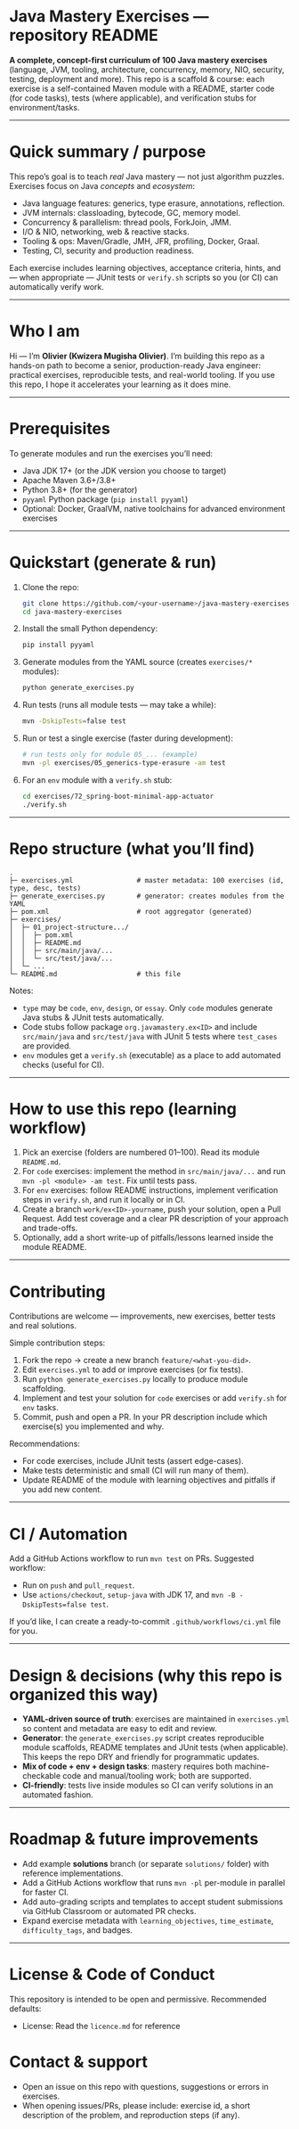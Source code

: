 # Java Mastery Exercises — repository README

**A complete, concept-first curriculum of 100 Java mastery exercises** (language, JVM, tooling, architecture, concurrency, memory, NIO, security, testing, deployment and more).
This repo is a scaffold & course: each exercise is a self-contained Maven module with a README, starter code (for code tasks), tests (where applicable), and verification stubs for environment/tasks.

---

# Quick summary / purpose

This repo’s goal is to teach _real_ Java mastery — not just algorithm puzzles. Exercises focus on Java _concepts_ and _ecosystem_:

- Java language features: generics, type erasure, annotations, reflection.
- JVM internals: classloading, bytecode, GC, memory model.
- Concurrency & parallelism: thread pools, ForkJoin, JMM.
- I/O & NIO, networking, web & reactive stacks.
- Tooling & ops: Maven/Gradle, JMH, JFR, profiling, Docker, Graal.
- Testing, CI, security and production readiness.

Each exercise includes learning objectives, acceptance criteria, hints, and — when appropriate — JUnit tests or `verify.sh` scripts so you (or CI) can automatically verify work.

---

# Who I am

Hi — I’m **Olivier (Kwizera Mugisha Olivier)**. I’m building this repo as a hands-on path to become a senior, production-ready Java engineer: practical exercises, reproducible tests, and real-world tooling. If you use this repo, I hope it accelerates your learning as it does mine.

---

# Prerequisites

To generate modules and run the exercises you’ll need:

- Java JDK 17+ (or the JDK version you choose to target)
- Apache Maven 3.6+/3.8+
- Python 3.8+ (for the generator)
- `pyyaml` Python package (`pip install pyyaml`)
- Optional: Docker, GraalVM, native toolchains for advanced environment exercises

---

# Quickstart (generate & run)

1. Clone the repo:

   ```bash
   git clone https://github.com/<your-username>/java-mastery-exercises.git
   cd java-mastery-exercises
   ```

2. Install the small Python dependency:

   ```bash
   pip install pyyaml
   ```

3. Generate modules from the YAML source (creates `exercises/*` modules):

   ```bash
   python generate_exercises.py
   ```

4. Run tests (runs all module tests — may take a while):

   ```bash
   mvn -DskipTests=false test
   ```

5. Run or test a single exercise (faster during development):

   ```bash
   # run tests only for module 05_... (example)
   mvn -pl exercises/05_generics-type-erasure -am test
   ```

6. For an `env` module with a `verify.sh` stub:

   ```bash
   cd exercises/72_spring-boot-minimal-app-actuator
   ./verify.sh
   ```

---

# Repo structure (what you’ll find)

```
.
├─ exercises.yml                # master metadata: 100 exercises (id, type, desc, tests)
├─ generate_exercises.py        # generator: creates modules from the YAML
├─ pom.xml                      # root aggregator (generated)
├─ exercises/
│  ├─ 01_project-structure.../
│  │  ├─ pom.xml
│  │  ├─ README.md
│  │  ├─ src/main/java/...
│  │  └─ src/test/java/...
│  └─ ...
└─ README.md                    # this file
```

Notes:

- `type` may be `code`, `env`, `design`, or `essay`. Only `code` modules generate Java stubs & JUnit tests automatically.
- Code stubs follow package `org.javamastery.ex<ID>` and include `src/main/java` and `src/test/java` with JUnit 5 tests where `test_cases` are provided.
- `env` modules get a `verify.sh` (executable) as a place to add automated checks (useful for CI).

---

# How to use this repo (learning workflow)

1. Pick an exercise (folders are numbered 01–100). Read its module `README.md`.
2. For `code` exercises: implement the method in `src/main/java/...` and run `mvn -pl <module> -am test`. Fix until tests pass.
3. For `env` exercises: follow README instructions, implement verification steps in `verify.sh`, and run it locally or in CI.
4. Create a branch `work/ex<ID>-yourname`, push your solution, open a Pull Request. Add test coverage and a clear PR description of your approach and trade-offs.
5. Optionally, add a short write-up of pitfalls/lessons learned inside the module README.

---

# Contributing

Contributions are welcome — improvements, new exercises, better tests and real solutions.

Simple contribution steps:

1. Fork the repo → create a new branch `feature/<what-you-did>`.
2. Edit `exercises.yml` to add or improve exercises (or fix tests).
3. Run `python generate_exercises.py` locally to produce module scaffolding.
4. Implement and test your solution for `code` exercises or add `verify.sh` for `env` tasks.
5. Commit, push and open a PR. In your PR description include which exercise(s) you implemented and why.

Recommendations:

- For code exercises, include JUnit tests (assert edge-cases).
- Make tests deterministic and small (CI will run many of them).
- Update README of the module with learning objectives and pitfalls if you add new content.

---

# CI / Automation

Add a GitHub Actions workflow to run `mvn test` on PRs. Suggested workflow:

- Run on `push` and `pull_request`.
- Use `actions/checkout`, `setup-java` with JDK 17, and `mvn -B -DskipTests=false test`.

If you’d like, I can create a ready-to-commit `.github/workflows/ci.yml` file for you.

---

# Design & decisions (why this repo is organized this way)

- **YAML-driven source of truth**: exercises are maintained in `exercises.yml` so content and metadata are easy to edit and review.
- **Generator**: the `generate_exercises.py` script creates reproducible module scaffolds, README templates and JUnit tests (when applicable). This keeps the repo DRY and friendly for programmatic updates.
- **Mix of code + env + design tasks**: mastery requires both machine-checkable code and manual/tooling work; both are supported.
- **CI-friendly**: tests live inside modules so CI can verify solutions in an automated fashion.

---

# Roadmap & future improvements

- Add example **solutions** branch (or separate `solutions/` folder) with reference implementations.
- Add a GitHub Actions workflow that runs `mvn -pl` per-module in parallel for faster CI.
- Add auto-grading scripts and templates to accept student submissions via GitHub Classroom or automated PR checks.
- Expand exercise metadata with `learning_objectives`, `time_estimate`, `difficulty_tags`, and badges.

---

# License & Code of Conduct

This repository is intended to be open and permissive. Recommended defaults:

- License: Read the `licence.md` for reference

# Contact & support

- Open an issue on this repo with questions, suggestions or errors in exercises.
- When opening issues/PRs, please include: exercise id, a short description of the problem, and reproduction steps (if any).
